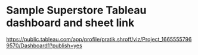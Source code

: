 
# Sample Superstore Tableau dashboard and sheet link


https://public.tableau.com/app/profile/pratik.shroff/viz/Project_16655557969570/Dashboard1?publish=yes